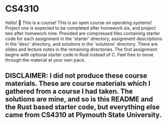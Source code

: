 # CS4310

Hello! 🙂 This is a course! This is an open course on operating systems! Project one is expected to be completed after homework six, and project two after homework nine. Provided are compressed files containing starter code for each assignment in the 'starter' directory, assignment descriptions in the 'desc' directory, and solutions in the 'solutions' directory. There are slides and lecture notes in the remaining directories. The first assignment begins with optional starter code in Rust instead of C. Feel free to move through the material at your own pace.

## DISCLAIMER: I did not produce these course materials. These are course materials which I gathered from a course I had taken. The solutions are mine, and so is this README and the Rust based starter code, but everything else came from CS4310 at Plymouth State University.
